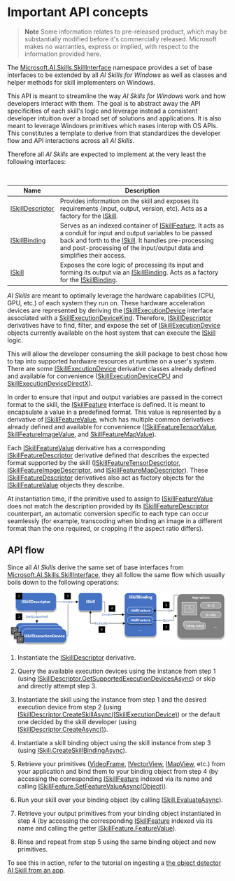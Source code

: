# Important API concepts

> **Note**
> Some information relates to pre-released product, which may be substantially modified before it's commercially released. Microsoft makes no warranties, express or implied, with respect to the information provided here.

The [Microsoft.AI.Skills.SkillInterface](./Microsoft.AI.Skills.SkillInterface.md) namespace provides a set of base interfaces to be extended by all *AI Skills for Windows* as well as classes and helper methods for skill implementers on Windows.

This API is meant to streamline the way *AI Skills for Windows* work and how developers interact with them. The goal is to abstract away the API specificities of each skill's logic and leverage instead a consistent developer intuition over a broad set of solutions and applications. It is also meant to leverage Windows primitives which eases interop with OS APIs. This constitutes a template to derive from that standardizes the developer flow and API interactions across all *AI Skills*.

Therefore all *AI Skills* are expected to implement at the very least the following interfaces:

<br/>

| Name | Description |
|------|-------------|
| [ISkillDescriptor](./Microsoft.AI.Skills.SkillInterface.md#iskilldescriptor) | Provides information on the skill and exposes its requirements (input, output, version, etc). Acts as a factory for the [ISkill](./Microsoft.AI.Skills.SkillInterface.md#iskill). |
| [ISkillBinding](./Microsoft.AI.Skills.SkillInterface.md#iskillbinding) | Serves as an indexed container of [ISkillFeature](./Microsoft.AI.Skills.SkillInterface.md#iskillfeature). It acts as a conduit for input and output variables to be passed back and forth to the [ISkill](./Microsoft.AI.Skills.SkillInterface.md#iskill). It handles pre-processing and post-processing of the input/output data and simplifies their access. |
| [ISkill](./Microsoft.AI.Skills.SkillInterface.md#iskill) | Exposes the core logic of processing its input and forming its output via an [ISkillBinding](./Microsoft.AI.Skills.SkillInterface.md#iskillbinding). Acts as a factory for the [ISkillBinding](./Microsoft.AI.Skills.SkillInterface.md#iskillbinding). |

*AI Skills* are meant to optimally leverage the hardware capabilities (CPU, GPU, etc.) of each system they run on. These hardware acceleration devices are represented by deriving the [ISkillExecutionDevice](./Microsoft.AI.Skills.SkillInterface.md#iskillexecutiondevice) interface associated with a [SkillExecutionDeviceKind](./Microsoft.AI.Skills.SkillInterface.md#skillexecutiondevicekind). Therefore, [ISkillDescriptor](./Microsoft.AI.Skills.SkillInterface.md#iskilldescriptor) derivatives have to find, filter, and expose the set of [ISkillExecutionDevice](./Microsoft.AI.Skills.SkillInterface.md#iskillexecutiondevice) objects currently available on the host system that can execute the [ISkill](./Microsoft.AI.Skills.SkillInterface.md#iskill) logic.

This will allow the developer consuming the skill package to best chose how to tap into supported hardware resources at runtime on a user's system. There are some [ISkillExecutionDevice](./Microsoft.AI.Skills.SkillInterface.md#iskillexecutiondevice) derivative classes already defined and available for convenience ([SkillExecutionDeviceCPU](./Microsoft.AI.Skills.SkillInterface.md#skillexecutiondevicecpu) and [SkillExecutionDeviceDirectX](./Microsoft.AI.Skills.SkillInterface.md#skillexecutiondevicedirectx)).

In order to ensure that input and output variables are passed in the correct format to the skill, the [ISkillFeature](./Microsoft.AI.Skills.SkillInterface.md#iskillfeature) interface is defined. It is meant to encapsulate a value in a predefined format. This value is represented by a derivative of [ISkillFeatureValue](./Microsoft.AI.Skills.SkillInterface.md#iskillfeaturevalue), which has multiple common derivatives already defined and available for convenience ([ISkillFeatureTensorValue](./Microsoft.AI.Skills.SkillInterface.md#iskillfeaturetensorvalue), [SkillFeatureImageValue](./Microsoft.AI.Skills.SkillInterface.md#skillfeatureimagevalue), and [SkillFeatureMapValue](./Microsoft.AI.Skills.SkillInterface.md#skillfeaturemapvalue)).

Each [ISkillFeatureValue](./Microsoft.AI.Skills.SkillInterface.md#iskillfeaturevalue) derivative has a corresponding [ISkillFeatureDescriptor](./Microsoft.AI.Skills.SkillInterface.md#iskillfeaturedescriptor) derivative defined that describes the expected format supported by the skill ([ISkillFeatureTensorDescriptor](./Microsoft.AI.Skills.SkillInterface.md#iskillfeaturetensordescriptor), [ISkillFeatureImageDescriptor](./Microsoft.AI.Skills.SkillInterface.md#iskillfeatureimagedescriptor), and [ISkillFeatureMapDescriptor](./Microsoft.AI.Skills.SkillInterface.md#iskillfeaturemapdescriptor)). These [ISkillFeatureDescriptor](./Microsoft.AI.Skills.SkillInterface.md#iskillfeaturedescriptor) derivatives also act as factory objects for the [ISkillFeatureValue](./Microsoft.AI.Skills.SkillInterface.md#iskillfeaturevalue) objects they describe.

At instantiation time, if the primitive used to assign to [ISkillFeatureValue](./Microsoft.AI.Skills.SkillInterface.md#iskillfeaturevalue) does not match the description provided by its [ISkillFeatureDescriptor](./Microsoft.AI.Skills.SkillInterface.md#iskillfeaturedescriptor) counterpart, an automatic conversion specific to each type can occur seamlessly (for example, transcoding when binding an image in a different format than the one required, or cropping if the aspect ratio differs).

## API flow <a name="APIFlow"></a>

Since all *AI Skills* derive the same set of base interfaces from [Microsoft.AI.Skills.SkillInterface](./Microsoft.AI.Skills.SkillInterface.md), they all follow the same flow which usually boils down to the following operations:

![*AI Skills for Windows* API flow diagram showcasing the usual sequence of API calls from an application ingesting an *AI Skill for Windows*](./AISkillsFlow.png)

1) Instantiate the [ISkillDescriptor](./Microsoft.AI.Skills.SkillInterface.md#iskilldescriptor) derivative.

2) Query the available execution devices using the instance from step 1 (using [ISkillDescriptor.GetSupportedExecutionDevicesAsync](./Microsoft.AI.Skills.SkillInterface.md#iskilldescriptor.getsupportedexecutiondevicesasync)) or skip and directly attempt step 3.

3) Instantiate the skill using the instance from step 1 and the desired execution device from step 2 (using [ISkillDescriptor.CreateSkillAsync(ISkillExecutionDevice)](./Microsoft.AI.Skills.SkillInterface.md#iskilldescriptor.createskillasync)) or the default one decided by the skill developer (using [ISkillDescriptor.CreateAsync()](./Microsoft.AI.Skills.SkillInterface.md#iskilldescriptor.createskillasync)).

4) Instantiate a skill binding object using the skill instance from step 3 (using [ISkill.CreateSkillBindingAsync](./Microsoft.AI.Skills.SkillInterface.md#iskill.createskillbindingasync)).

5) Retrieve your primitives ([VideoFrame](https://docs.microsoft.com/uwp/api/windows.media.videoframe), [IVectorView](https://docs.microsoft.com/uwp/api/windows.foundation.collections.ivectorview_t_), [IMapView](https://docs.microsoft.com/uwp/api/windows.foundation.collections.imapview_k_v_), etc.) from your application and bind them to your binding object from step 4 (by accessing the corresponding [ISkillFeature](./Microsoft.AI.Skills.SkillInterface.md#iskillfeature) indexed via its name and calling [ISkillFeature.SetFeatureValueAsync(Object)](./Microsoft.AI.Skills.SkillInterface.md#iskillfeature.setfeaturevalueasync)).

6) Run your skill over your binding object (by calling [ISkill.EvaluateAsync](./Microsoft.AI.Skills.SkillInterface.md#iskill.evaluateasync)).

7) Retrieve your output primitives from your binding object instantiated in step 4 (by accessing the corresponding [ISkillFeature](./Microsoft.AI.Skills.SkillInterface.md#iskillfeature) indexed via its name and calling the getter [ISkillFeature.FeatureValue](./Microsoft.AI.Skills.SkillInterface.md#iskillfeature.featurevalue)).

8) Rinse and repeat from step 5 using the same binding object and new primitives.

To see this in action, refer to the tutorial on ingesting a [the object detector AI Skill from an app](../samples/ObjectDetector/Readme.md#using-the-objectdetector-skill).